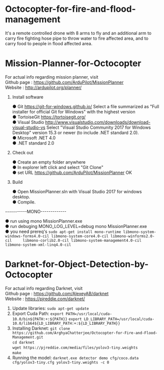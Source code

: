# Octocopter-for-fire-and-flood-management <br >

It's a remote controlled drone with 8 arms to fly and an additional arm to carry fire fighting hose pipe to throw water to fire affected area, and to carry food to people in flood affected area.

# Mission-Planner-for-Octocopter

For actual info regarding mission planner, visit <br >
Github page : https://github.com/ArduPilot/MissionPlanner<br >
Website : http://ardupilot.org/planner/  

1. Install software

   ● Git
     https://git-for-windows.github.io/
     Select a file summarized as "Full installer for official Git for Windows"
     with the highest version<br >
   ● TortoiseGit
     https://tortoisegit.org/<br >
   ● Visual Studio
     http://www.visualstudio.com/downloads/download-visual-studio-vs
     Select "Visual Studio Community 2017 for Windows Desktop" version 15.3 or newer (to include .NET standard 2.0).<br >
   ● Microsoft .NET 4.0 <br >
   ● .NET standard 2.0 <br >

2. Check out

   ● Create an empty folder anywhere <br >
   ● In explorer left click and select "Git Clone"<br >
   ● set URL https://github.com/ArduPilot/MissionPlanner
     OK

3. Build

   ● Open MissionPlanner.sln with Visual Studio 2017 for windows desktop.<br >
   ● Compile.<br >

-----------MONO-------------

   ● run using 
     mono MissionPlanner.exe<br >
   ● run debuging
     MONO_LOG_LEVEL=debug mono MissionPlanner.exe<br >
   ● you need prereq's
   `sudo apt-get install mono-runtime libmono-system-windows-forms4.0-cil libmono-system-core4.0-cil libmono-winforms2.0-cil     libmono-corlib2.0-cil libmono-system-management4.0-cil libmono-system-xml-linq4.0-cil`

# Darknet-for-Object-Detection-by-Octocopter <br >
For actual info regarding Darknet, visit <br >
Github page : https://github.com/AlexeyAB/darknet<br >
Website : https://pjreddie.com/darknet/  

1. Update libraries: `sudo apt-get update`<br >
2. Export Cuda Path: `export PATH=/usr/local/cuda-10.0/bin${PATH:+:${PATH}}`
                    `export LD_LIBRARY_PATH=/usr/local/cuda-10.0/lib64${LD_LIBRARY_PATH:+:${LD_LIBRARY_PATH}}`<br >
3. Installing Darknet: `git clone https://github.com/ArghyaChatterjee/Octocopter-for-Fire-and-Flood-Management.git`<br >
                       `cd darknet`<br >
                       `wget https://pjreddie.com/media/files/yolov3-tiny.weights`<br >
                       `make`<br >
4. Running the model: `darknet.exe detector demo cfg/coco.data cfg/yolov3-tiny.cfg yolov3-tiny.weights -c 0`
